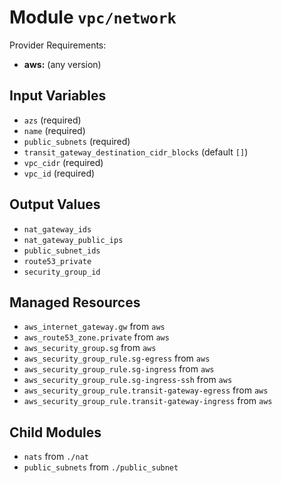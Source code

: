
# Module `vpc/network`

Provider Requirements:
* **aws:** (any version)

## Input Variables
* `azs` (required)
* `name` (required)
* `public_subnets` (required)
* `transit_gateway_destination_cidr_blocks` (default `[]`)
* `vpc_cidr` (required)
* `vpc_id` (required)

## Output Values
* `nat_gateway_ids`
* `nat_gateway_public_ips`
* `public_subnet_ids`
* `route53_private`
* `security_group_id`

## Managed Resources
* `aws_internet_gateway.gw` from `aws`
* `aws_route53_zone.private` from `aws`
* `aws_security_group.sg` from `aws`
* `aws_security_group_rule.sg-egress` from `aws`
* `aws_security_group_rule.sg-ingress` from `aws`
* `aws_security_group_rule.sg-ingress-ssh` from `aws`
* `aws_security_group_rule.transit-gateway-egress` from `aws`
* `aws_security_group_rule.transit-gateway-ingress` from `aws`

## Child Modules
* `nats` from `./nat`
* `public_subnets` from `./public_subnet`

